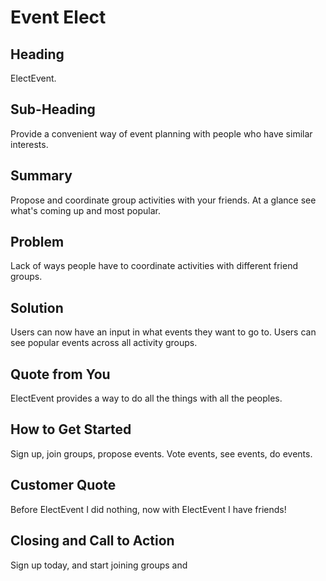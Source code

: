 # Event Elect

## Heading ##
  ElectEvent.

## Sub-Heading ##
  Provide a convenient way of event planning with people who have similar interests.

## Summary ##
  Propose and coordinate group activities with your friends. At a glance see what's coming up and most popular.

## Problem ##
  Lack of ways people have to coordinate activities with different friend groups.

## Solution ##
  Users can now have an input in what events they want to go to. Users can see popular events across all activity groups.

## Quote from You ##
  ElectEvent provides a way to do all the things with all the peoples.

## How to Get Started ##
  Sign up, join groups, propose events. Vote events, see events, do events.

## Customer Quote ##
  Before ElectEvent I did nothing, now with ElectEvent I have friends!

## Closing and Call to Action ##
  Sign up today, and start joining groups and <voting class=""></voting>
